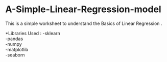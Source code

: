 # A-Simple-Linear-Regression-model
This is a simple worksheet to understand  the Basics of Linear Regression .


*Libraries Used :
-sklearn<br>
-pandas<br>
-numpy<br>
-matplotlib<br>
-seaborn<br>
